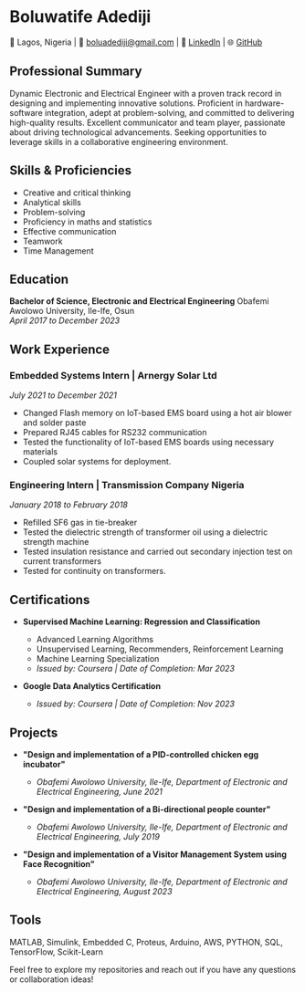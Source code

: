 # Boluwatife Adediji

📍 Lagos, Nigeria | 📧 boluadediji@gmail.com | 💼 [LinkedIn](www.linkedin.com/in/boluadediji) | 🌐 [GitHub](https://github.com/Boluadediji/)

## Professional Summary

Dynamic Electronic and Electrical Engineer with a proven track record in designing and implementing innovative solutions. Proficient in hardware-software integration, adept at problem-solving, and committed to delivering high-quality results. Excellent communicator and team player, passionate about driving technological advancements. Seeking opportunities to leverage skills in a collaborative engineering environment.

## Skills & Proficiencies

- Creative and critical thinking
- Analytical skills
- Problem-solving
- Proficiency in maths and statistics
- Effective communication
- Teamwork
- Time Management

## Education

**Bachelor of Science, Electronic and Electrical Engineering**
Obafemi Awolowo University, Ile-Ife, Osun  
*April 2017 to December 2023*

## Work Experience

### Embedded Systems Intern | Arnergy Solar Ltd
*July 2021 to December 2021*

- Changed Flash memory on IoT-based EMS board using a hot air blower and solder paste
- Prepared RJ45 cables for RS232 communication
- Tested the functionality of IoT-based EMS boards using necessary materials
- Coupled solar systems for deployment.

### Engineering Intern | Transmission Company Nigeria
*January 2018 to February 2018*

- Refilled SF6 gas in tie-breaker
- Tested the dielectric strength of transformer oil using a dielectric strength machine
- Tested insulation resistance and carried out secondary injection test on current transformers
- Tested for continuity on transformers.

## Certifications

- **Supervised Machine Learning: Regression and Classification**
  - Advanced Learning Algorithms
  - Unsupervised Learning, Recommenders, Reinforcement Learning
  - Machine Learning Specialization
  - *Issued by: Coursera | Date of Completion: Mar 2023*

- **Google Data Analytics Certification**
  - *Issued by: Coursera | Date of Completion: Nov 2023*

## Projects

- **"Design and implementation of a PID-controlled chicken egg incubator"**
  - *Obafemi Awolowo University, Ile-Ife, Department of Electronic and Electrical Engineering, June 2021*

- **"Design and implementation of a Bi-directional people counter"**
  - *Obafemi Awolowo University, Ile-Ife, Department of Electronic and Electrical Engineering, July 2019*

- **"Design and implementation of a Visitor Management System using Face Recognition"**
  - *Obafemi Awolowo University, Ile-Ife, Department of Electronic and Electrical Engineering, August 2023*

## Tools

MATLAB, Simulink, Embedded C, Proteus, Arduino, AWS, PYTHON, SQL, TensorFlow, Scikit-Learn

Feel free to explore my repositories and reach out if you have any questions or collaboration ideas!
